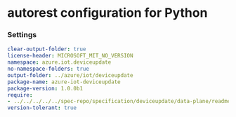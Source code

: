 # autorest configuration for Python

### Settings

``` yaml 
clear-output-folder: true
license-header: MICROSOFT_MIT_NO_VERSION
namespace: azure.iot.deviceupdate
no-namespace-folders: true
output-folder: ../azure/iot/deviceupdate
package-name: azure-iot-deviceupdate
package-version: 1.0.0b1
require:
- ../../../../../spec-repo/specification/deviceupdate/data-plane/readme.md
version-tolerant: true
```
